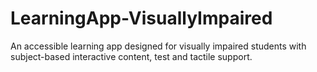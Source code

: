 # LearningApp-VisuallyImpaired
An accessible learning app designed for visually impaired students with subject-based interactive content, test and tactile support.
